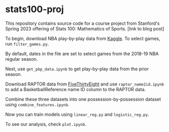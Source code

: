 # stats100-proj

This repository contains source code for a course project from Stanford's Spring 2023 offering of Stats 100: Mathematics of Sports.
[link to blog post]

To begin, download NBA play-by-play data from [Kaggle](https://www.kaggle.com/datasets/xocelyk/nba-pbp). To select games, run `filter_games.py`.

By default, dates in the file are set to select games from the 2018-19 NBA regular season.

Next, use `get_pbp_data.ipynb` to get play-by-play data from the prior season.

Download RAPTOR data from [FiveThirtyEight](https://projects.fivethirtyeight.com/nba-player-ratings) and use `raptor_name2id.ipynb` to add a BasketballReference name ID column to the RAPTOR data.

Combine these three datasets into one possession-by-possession dataset using `combine_features.ipynb`.

Now you can train models using `linear_reg.py` and `logistic_reg.py`.

To see our analysis, check `plot.ipynb`.

